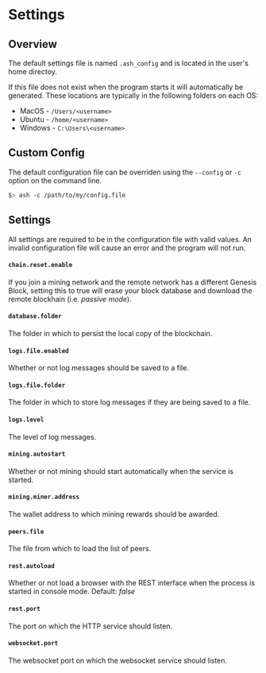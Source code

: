 # Settings

## Overview

The default settings file is named `.ash_config` and is located in the user's home directoy.

If this file does not exist when the program starts it will automatically be generated. These locations are typically in the following folders on each OS:

* MacOS - `/Users/<username>`
* Ubuntu - `/home/<username>`
* Windows - `C:\Users\<username>`

## Custom Config

The default configuration file can be overriden using the `--config` or `-c` option on the command line.

```bash
$> ash -c /path/to/my/config.file
```

## Settings

All settings are required to be in the configuration file with valid values. An invalid configuration file will cause an error and the program will not run. 

#### `chain.reset.enable`
If you join a mining network and the remote network has a different Genesis Block, setting this to true will erase your block database and download the remote blockhain (i.e. *passive mode*). 

#### `database.folder`
The folder in which to persist the local copy of the blockchain.

#### `logs.file.enabled`

Whether or not log messages should be saved to a file.

#### `logs.file.folder`

The folder in which to store log messages if they are being saved to a file.

#### `logs.level`

The level of log messages.

#### `mining.autostart`

Whether or not mining should start automatically when the service is started.

#### `mining.miner.address`

The wallet address to which mining rewards should be awarded.

#### `peers.file`

The file from which to load the list of peers.

#### `rest.autoload`

Whether or not load a browser with the REST interface when the process is started in console mode. Default: *false*

#### `rest.port`

The port on which the HTTP service should listen.

#### `websocket.port`

The websocket port on which the websocket service should listen.
